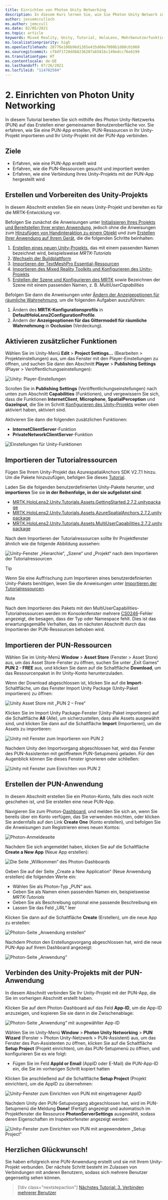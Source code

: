 ```yaml
---
title: Einrichten von Photon Unity Networking
description: In diesem Kurs lernen Sie, wie Sie Photon Unity Network in einer HoloLens 2-Mixed Reality-Anwendung implementieren.
author: jessemcculloch
ms.author: jemccull
ms.date: 02/05/2021
ms.topic: article
keywords: Mixed Reality, Unity, Tutorial, HoloLens, Mehrbenutzerfunktionen, Photon, MRTK, Mixed Reality Toolkit, UWP, Azure Spatial Anchors, PUN
ms.localizationpriority: high
ms.openlocfilehash: 28776e106b96d1265e435d60e7008b1d88c01060
ms.sourcegitcommit: cf8df1720ddb8236207ab581bc149edcc76e6199
ms.translationtype: HT
ms.contentlocale: de-DE
ms.lasthandoff: 07/26/2021
ms.locfileid: "114702504"
---
```

# <a name="2-setting-up-photon-unity-networking"></a>2. Einrichten von Photon Unity Networking

In diesem Tutorial bereiten Sie sich mithilfe des Photon Unity-Netzwerks (PUN) auf das Erstellen einer gemeinsamen Benutzeroberfläche vor. Sie erfahren, wie Sie eine PUN-App erstellen, PUN-Ressourcen in Ihr Unity-Projekt importieren und Ihr Unity-Projekt mit der PUN-App verbinden.

## <a name="objectives"></a>Ziele

* Erfahren, wie eine PUN-App erstellt wird
* Erfahren, wie die PUN-Ressourcen gesucht und importiert werden
* Erfahren, wie eine Verbindung Ihres Unity-Projekts mit der PUN-App hergestellt wird

## <a name="creating-and-preparing-the-unity-project"></a>Erstellen und Vorbereiten des Unity-Projekts

In diesem Abschnitt erstellen Sie ein neues Unity-Projekt und bereiten es für die MRTK-Entwicklung vor.

Befolgen Sie zunächst die Anweisungen unter [Initialisieren Ihres Projekts und Bereitstellen Ihrer ersten Anwendung](mr-learning-base-02.md), jedoch ohne die Anweisungen zum [Hinzufügen von Handinteraktion zu einem Objekt](mr-learning-base-02.md#adding-hand-interaction-to-an-object) und zum [Erstellen Ihrer Anwendung auf Ihrem Gerät](mr-learning-base-02.md#building-your-application-to-your-hololens-2), die die folgenden Schritte beinhalten:

1. [Erstellen eines neuen Unity-Projekts](mr-learning-base-02.md#creating-the-unity-project), das mit einem passenden Namen bezeichnet wird, beispielsweise *MRTK-Tutorials*
2. [Wechseln der Buildplattform](mr-learning-base-02.md#switching-the-build-platform)
3. [Importieren der TextMeshPro Essential-Ressourcen](mr-learning-base-04.md#importing-the-textmeshpro-essential-resources)
4. [Importieren des Mixed Reality Toolkits und Konfigurieren des Unity-Projekts](mr-learning-base-02.md#importing-the-mixed-reality-toolkit-and-configuring-the-unity-project)
5. [Erstellen der Szene und Konfigurieren des MRTK](mr-learning-base-02.md#creating-the-scene-and-configuring-mrtk) sowie Bezeichnen der Szene mit einem passenden Namen, z. B. *MultiUserCapabilities*

Befolgen Sie dann die Anweisungen unter [Ändern der Anzeigeoptionen für räumliche Wahrnehmung](mr-learning-base-03.md#changing-the-spatial-awareness-display-option), um die folgenden Aufgaben auszuführen:

1. Ändern des **MRTK-Konfigurationsprofils** in **DefaultHoloLens2ConfigurationProfile**.
1. Ändern der **Anzeigeoptionen für das Gittermodell für räumliche Wahrnehmung** in **Occlusion** (Verdeckung).

## <a name="enabling-additional-capabilities"></a>Aktivieren zusätzlicher Funktionen

Wählen Sie im Unity-Menü **Edit** > **Project Settings...** (Bearbeiten > Projekteinstellungen) aus, um das Fenster mit den Player-Einstellungen zu öffnen, und suchen Sie dann den Abschnitt **Player** >  **Publishing Settings** (Player > Veröffentlichungseinstellungen):

![Unity: Player-Einstellungen](images/mr-learning-sharing/sharing-02-section2-step1-1.png)

Scrollen Sie in **Publishing Settings** (Veröffentlichungseinstellungen) nach unten zum Abschnitt **Capabilities** (Funktionen), und vergewissern Sie sich, dass die Funktionen **InternetClient**, **Microphone**, **SpatialPerception** und **GazeInput**, die Sie im Schritt [Konfigurieren des Unity-Projekts](mr-learning-base-02.md#configuring-the-unity-project) weiter oben aktiviert haben, aktiviert sind.

Aktivieren Sie dann die folgenden zusätzlichen Funktionen:

* **InternetClientServer**-Funktion
* **PrivateNetworkClientServer**-Funktion

![Einstellungen für Unity-Funktionen](images/mr-learning-sharing/sharing-02-section2-step1-2.png)

## <a name="importing-the-tutorial-assets"></a>Importieren der Tutorialressourcen

Fügen Sie Ihrem Unity-Projekt das AzurespatialAnchors SDK V2.7.1 hinzu. Um die Pakete hinzuzufügen, befolgen Sie dieses [Tutorial](/azure/spatial-anchors/how-tos/setup-unity-project?tabs=UPMPackage).


Laden Sie die folgenden benutzerdefinierten Unity-Pakete herunter, und **importieren** Sie sie **in der Reihenfolge, in der sie aufgelistet sind**:
 
* [MRTK.HoloLens2.Unity.Tutorials.Assets.GettingStarted.2.7.2.unitypackage](https://github.com/microsoft/MixedRealityLearning/releases/download/getting-started-v2.7.2/MRTK.HoloLens2.Unity.Tutorials.Assets.GettingStarted.2.7.2.unitypackage)
* [MRTK.HoloLens2.Unity.Tutorials.Assets.AzureSpatialAnchors.2.7.2.unitypackage](https://github.com/microsoft/MixedRealityLearning/releases/download/azure-spatial-anchors-v2.7.2/MRTK.HoloLens2.Unity.Tutorials.Assets.AzureSpatialAnchors.2.7.2.unitypackage)
* [MRTK.HoloLens2.Unity.Tutorials.Assets.MultiUserCapabilities.2.7.2.unitypackage](https://github.com/microsoft/MixedRealityLearning/releases/download/multi-user-capabilities-v2.7.2/MRTK.HoloLens2.Unity.Tutorials.Assets.MultiUserCapabilities.2.7.2.unitypackage)

Nach dem Importieren der Tutorialressourcen sollte Ihr Projektfenster ähnlich wie die folgende Abbildung aussehen:

![Unity-Fenster „Hierarchie“, „Szene“ und „Projekt“ nach dem Importieren der Tutorialressourcen](images/mr-learning-sharing/sharing-02-section4-step1-1.png)

> [!TIP]
> Wenn Sie eine Auffrischung zum Importieren eines benutzerdefinierten Unity-Pakets benötigen, lesen Sie die Anweisungen unter [Importieren der Tutorialressourcen](mr-learning-base-04.md#importing-the-tutorial-assets).

> [!NOTE]
> Nach dem Importieren des Pakets mit den MultiUserCapabilities-Tutorialressourcen werden im Konsolenfenster mehrere [CS0246](/dotnet/csharp/language-reference/compiler-messages/cs0246)-Fehler angezeigt, die besagen, dass der Typ oder Namespace fehlt. Dies ist das erwartungsgemäße Verhalten, das im nächsten Abschnitt durch das Importieren der PUN-Ressourcen behoben wird.

## <a name="importing-the-pun-assets"></a>Importieren der PUN-Ressourcen

Wählen Sie im Unity-Menü **Window** > **Asset Store** (Fenster > Asset Store) aus, um das Asset Store-Fenster zu öffnen, suchen Sie unter „Exit Games“ **PUN 2 - FREE** aus, und klicken Sie dann auf die Schaltfläche **Download**, um das Ressourcenpaket in Ihr Unity-Konto herunterzuladen.

Wenn der Download abgeschlossen ist, klicken Sie auf die **Import**-Schaltfläche, um das Fenster Import Unity Package (Unity-Paket importieren) zu öffnen:

![Unity Asset Store mit „PUN 2 – Free“](images/mr-learning-sharing/sharing-02-section5-step1-1.png)

Klicken Sie im Import Unity Package-Fenster (Unity-Paket importieren) auf die Schaltfläche **All** (Alle), um sicherzustellen, dass alle Assets ausgewählt sind, und klicken Sie dann auf die Schaltfläche **Import** (Importieren), um die Assets zu importieren:

![Unity mit Fenster zum Importieren von PUN 2](images/mr-learning-sharing/sharing-02-section5-step1-2.png)

Nachdem Unity den Importvorgang abgeschlossen hat, wird das Fenster des PUN-Assistenten mit geöffnetem PUN-Setupmenü geladen. Für den Augenblick können Sie dieses Fenster ignorieren oder schließen:

![Unity mit Fenster zum Einrichten von PUN 2](images/mr-learning-sharing/sharing-02-section5-step1-3.png)

## <a name="creating-the-pun-application"></a>Erstellen der PUN-Anwendung

In diesem Abschnitt erstellen Sie ein Photon-Konto, falls dies noch nicht geschehen ist, und Sie erstellen eine neue PUN-App.

Navigieren Sie zum Photon-<a href="https://dashboard.photonengine.com/account/signin" target="_blank">Dashboard</a>, und melden Sie sich an, wenn Sie bereits über ein Konto verfügen, das Sie verwenden möchten, oder klicken Sie andernfalls auf den Link **Create One** (Konto erstellen), und befolgen Sie die Anweisungen zum Registrieren eines neuen Kontos:

![Photon-Anmeldeseite](images/mr-learning-sharing/sharing-02-section6-step1-1.png)

Nachdem Sie sich angemeldet haben, klicken Sie auf die Schaltfläche **Create a New App** (Neue App erstellen):

![Die Seite „Willkommen“ des Photon-Dashboards](images/mr-learning-sharing/sharing-02-section6-step1-2.png)

Geben Sie auf der Seite „Create a New Application“ (Neue Anwendung erstellen) die folgenden Werte ein:

* Wählen Sie als Photon-Typ „PUN“ aus.
* Geben Sie als Namen einen passenden Namen ein, beispielsweise _MRTK-Tutorials_
* Geben Sie als Beschreibung optional eine passende Beschreibung ein
* Lassen Sie das Feld „URL“ leer

Klicken Sie dann auf die Schaltfläche **Create** (Erstellen), um die neue App zu erstellen:

![Photon-Seite „Anwendung erstellen“](images/mr-learning-sharing/sharing-02-section6-step1-3.png)

Nachdem Photon den Erstellungsvorgang abgeschlossen hat, wird die neue PUN-App auf Ihrem Dashboard angezeigt:

![Photon-Seite „Anwendung“](images/mr-learning-sharing/sharing-02-section6-step1-4.png)

## <a name="connecting-the-unity-project-to-the-pun-application"></a>Verbinden des Unity-Projekts mit der PUN-Anwendung

In diesem Abschnitt verbinden Sie Ihr Unity-Projekt mit der PUN-App, die Sie im vorherigen Abschnitt erstellt haben.

Klicken Sie auf dem Photon-Dashboard auf das Feld **App-ID**, um die App-ID anzuzeigen, und kopieren Sie sie dann in die Zwischenablage:

![Photon-Seite „Anwendung“ mit ausgewählter App-ID](images/mr-learning-sharing/sharing-02-section7-step1-1.png)

Wählen Sie im Unity-Menü **Window** > **Photon Unity Networking** > **PUN Wizard** (Fenster > Photon Unity-Netzwerk > PUN-Assistent) aus, um das Fenster des Pun-Assistenten zu öffnen, klicken Sie auf die Schaltfläche **Setup Project** (Projekt einrichten), um das PUN-Setupmenü zu öffnen, und konfigurieren Sie es wie folgt:

* Fügen Sie im Feld **AppId or Email** (AppID oder E-Mail) die PUN-App-ID ein, die Sie im vorherigen Schritt kopiert hatten

Klicken Sie anschließend auf die Schaltfläche **Setup Project** (Projekt einrichten), um die AppID zu übernehmen:

![Unity-Fenster zum Einrichten von PUN mit eingetragener AppID](images/mr-learning-sharing/sharing-02-section7-step1-2.png)

Nachdem Unity den PUN-Setupvorgang abgeschlossen hat, wird im PUN-Setupmenü die Meldung **Done!** (Fertig!) angezeigt und automatisch im Projektfenster die Ressource **PhotonServerSettings** ausgewählt, sodass deren Eigenschaften im Inspektorfenster angezeigt werden:

![Unity-Fenster zum Einrichten von PUN mit angewendetem „Setup Project“](images/mr-learning-sharing/sharing-02-section7-step1-3.png)

## <a name="congratulations"></a>Herzlichen Glückwunsch!

Sie haben erfolgreich eine PUN-Anwendung erstellt und sie mit Ihrem Unity-Projekt verbunden. Der nächste Schritt besteht im Zulassen von Verbindungen mit anderen Benutzern, sodass sich mehrere Benutzer gegenseitig sehen können.

> [!div class="nextstepaction"]
> [Nächstes Tutorial: 3. Verbinden mehrerer Benutzer](mr-learning-sharing-03.md)